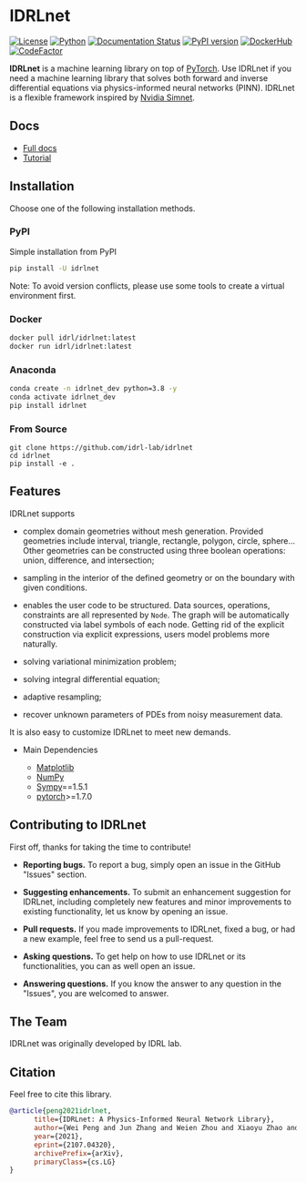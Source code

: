 # IDRLnet

[![License](https://img.shields.io/github/license/analysiscenter/pydens.svg)](https://www.apache.org/licenses/LICENSE-2.0)
[![Python](https://img.shields.io/badge/python-3.7/3.8/3.9-blue.svg)](https://python.org)
[![Documentation Status](https://readthedocs.org/projects/idrlnet/badge/?version=latest)](https://idrlnet.readthedocs.io/en/latest/?badge=latest)
[![PyPI version](https://badge.fury.io/py/idrlnet.svg)](https://badge.fury.io/py/idrlnet)
[![DockerHub](https://img.shields.io/docker/pulls/idrl/idrlnet.svg)](https://hub.docker.com/r/idrl/idrlnet)
[![CodeFactor](https://www.codefactor.io/repository/github/idrl-lab/idrlnet/badge/master)](https://www.codefactor.io/repository/github/idrl-lab/idrlnet/overview/master)


**IDRLnet** is a machine learning library on top of [PyTorch](https://pytorch.org/). Use IDRLnet if you need a machine
learning library that solves both forward and inverse differential equations via physics-informed neural
networks (PINN). IDRLnet is a flexible framework inspired by [Nvidia Simnet](https://developer.nvidia.com/simnet>).

## Docs

- [Full docs](https://idrlnet.readthedocs.io/en/latest/)
- [Tutorial](https://idrlnet.readthedocs.io/en/latest/user/get_started/tutorial.html)

## Installation

Choose one of the following installation methods.

### PyPI

Simple installation from PyPI

```bash
pip install -U idrlnet
```

Note: To avoid version conflicts, please use some tools to create a virtual environment first.

### Docker

```bash
docker pull idrl/idrlnet:latest
docker run idrl/idrlnet:latest
```

### Anaconda

```bash
conda create -n idrlnet_dev python=3.8 -y
conda activate idrlnet_dev
pip install idrlnet
```

### From Source

```
git clone https://github.com/idrl-lab/idrlnet
cd idrlnet
pip install -e .
```


## Features

IDRLnet supports

-  complex domain geometries without mesh generation. Provided geometries include interval, triangle, rectangle, polygon,
   circle, sphere... Other geometries can be constructed using three boolean operations: union, difference, and
   intersection;

-  sampling in the interior of the defined geometry or on the boundary with given conditions.

-  enables the user code to be structured. Data sources, operations, constraints are all represented by ``Node``. The graph
   will be automatically constructed via label symbols of each node. Getting rid of the explicit construction via
   explicit expressions, users model problems more naturally.

-  solving variational minimization problem;

-  solving integral differential equation;

-  adaptive resampling;

-  recover unknown parameters of PDEs from noisy measurement data.

It is also easy to customize IDRLnet to meet new demands.

-  Main Dependencies

    -  [Matplotlib](https://matplotlib.org/)
    -  [NumPy](http://www.numpy.org/)
    -  [Sympy](https://https://www.sympy.org/)==1.5.1
    -  [pytorch](https://www.tensorflow.org/)>=1.7.0

## Contributing to IDRLnet

First off, thanks for taking the time to contribute!

-  **Reporting bugs.** To report a bug, simply open an issue in the GitHub "Issues" section.

-  **Suggesting enhancements.** To submit an enhancement suggestion for IDRLnet, including completely new features and
   minor improvements to existing functionality, let us know by opening an issue.

-  **Pull requests.** If you made improvements to IDRLnet, fixed a bug, or had a new example, feel free to send us a
   pull-request.

-  **Asking questions.** To get help on how to use IDRLnet or its functionalities, you can as well open an issue.

-  **Answering questions.** If you know the answer to any question in the "Issues", you are welcomed to answer.

## The Team

IDRLnet was originally developed by IDRL lab.

## Citation
Feel free to cite this library.

```bibtex
@article{peng2021idrlnet,
      title={IDRLnet: A Physics-Informed Neural Network Library}, 
      author={Wei Peng and Jun Zhang and Weien Zhou and Xiaoyu Zhao and Wen Yao and Xiaoqian Chen},
      year={2021},
      eprint={2107.04320},
      archivePrefix={arXiv},
      primaryClass={cs.LG}
}
```
